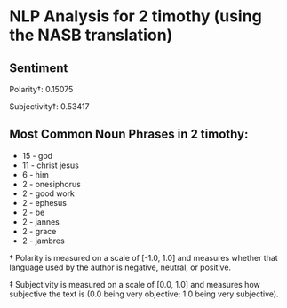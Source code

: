 # NLP Analysis for 2 timothy (using the NASB translation)

## Sentiment

Polarity†: 0.15075

Subjectivity‡: 0.53417

## Most Common Noun Phrases in 2 timothy:

 * 15	-  god
 * 11	-  christ jesus
 * 6	-  him
 * 2	-  onesiphorus
 * 2	-  good work
 * 2	-  ephesus
 * 2	-  be
 * 2	-  jannes
 * 2	-  grace
 * 2	-  jambres


† Polarity is measured on a scale of [-1.0, 1.0] and measures whether that language used by the author is negative, neutral, or positive.

‡ Subjectivity is measured on a scale of [0.0, 1.0] and measures how subjective the text is (0.0 being very objective; 1.0 being very subjective).